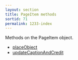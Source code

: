 ```yaml
---
layout: section
title: PageItem methods
sortid: 71
permalink: 1233-index
---
```

Methods on the PageItem object.

* [placeObject](./placeObject.md)
* [updateCaptionAndCredit](./updateCaptionAndCredit.md)
